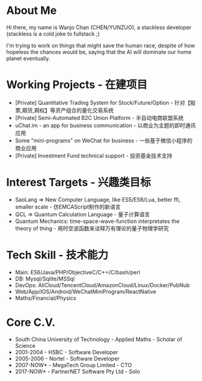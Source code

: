 # About Me

  Hi there, my name is Wanjo Chan (CHEN/YUNZUO), a stackless developer (stackless is a cold joke to fullstack ;)
  
  I'm trying to work on things that might save the human race, despite of how hopeless the chances would be, saying that the AI will dominate our home planet eventually.

# Working Projects - 在建项目

* [Private] Quantitative Trading System for Stock/Future/Option - 针对【股票,期货,期权】等资产组合的量化交易系统
* [Private] Semi-Automated B2C Union Platform - 半自动电商联盟系统
* uChat.im - an app for business communication - 以商业为主题的即时通讯应用
* Some "mini-programs" on WeChat for business - 一些基于微信小程序的商业应用
* [Private] Investment Fund technical support - 投资基金技术支持

# Interest Targets - 兴趣类目标

* SaoLang => New Computer Language, like ES5/ES6/Lua, better ffi, smaller scale - 仿EMCAScript制作的新语言
* QCL => Quantum Calculation Language - 量子计算语言
* Quantum Mechanics: time-space-wave-function interpretates the theory of thing - 用时空波函数来诠释万有理论的量子物理学研究

# Tech Skill - 技术能力

* Main: ES6/Java/PHP/ObjectiveC/C++/C/bash/perl
* DB: Mysql/Sqlite/MSSql
* DevOps: AliCloud/TencentCloud/AmazonCloud/Linux/Docker/PubNub
* Web/App/IOS/Android/WeChatMiniProgram/ReactNative
* Maths/Financial/Physics

# Core C.V.

* South China University of Technology - Applied Maths - Scholar of Science
* 2001-2004 - HSBC - Software Developer
* 2005-2006 - Nortel - Software Developer
* 2007-NOW* - MegaTech Group Limited - CTO
* 2017-NOW* - PartnerNET Software Pty Ltd - Solo
